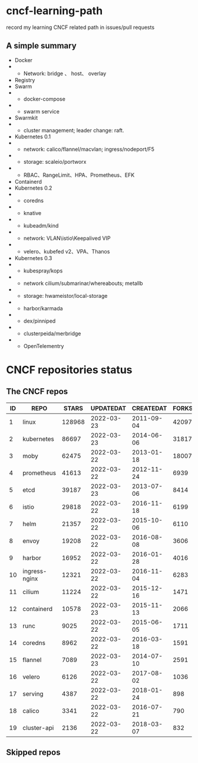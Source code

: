 # cncf-learning-path
record my learning CNCF related path in issues/pull requests

## A simple summary
- Docker
- - Network: bridge 、 host、 overlay
- Registry
- Swarm
- - docker-compose
- - swarm service
- Swarmkit
- - cluster management; leader change: raft.
- Kubernetes 0.1
- - network: calico/flannel/macvlan; ingress/nodeport/F5
- - storage: scaleio/portworx
- - RBAC、RangeLimit、HPA、Prometheus、EFK
- Containerd
- Kubernetes 0.2
- - coredns
- - knative
- - kubeadm/kind
- - network: VLAN\istio\Keepalived VIP
- - velero、kubefed v2、VPA、Thanos
- Kubernetes 0.3
- - kubespray/kops
- - network cilium/submarinar/whereabouts; metallb
- - storage: hwameistor/local-storage
- - harbor/karmada
- - dex/pinniped
- - clusterpeida/merbridge
- - OpenTelementry

# CNCF repositories status
<!--START_SECTION:github_repos-->
## The CNCF repos
| ID |     REPO      | STARS  | UPDATEDAT  | CREATEDAT  | FORKSCOUNT |
|----|---------------|--------|------------|------------|------------|
|  1 | linux         | 128968 | 2022-03-23 | 2011-09-04 |      42097 |
|  2 | kubernetes    |  86697 | 2022-03-23 | 2014-06-06 |      31817 |
|  3 | moby          |  62475 | 2022-03-22 | 2013-01-18 |      18007 |
|  4 | prometheus    |  41613 | 2022-03-22 | 2012-11-24 |       6939 |
|  5 | etcd          |  39187 | 2022-03-23 | 2013-07-06 |       8414 |
|  6 | istio         |  29818 | 2022-03-22 | 2016-11-18 |       6199 |
|  7 | helm          |  21357 | 2022-03-22 | 2015-10-06 |       6110 |
|  8 | envoy         |  19208 | 2022-03-22 | 2016-08-08 |       3606 |
|  9 | harbor        |  16952 | 2022-03-22 | 2016-01-28 |       4016 |
| 10 | ingress-nginx |  12321 | 2022-03-22 | 2016-11-04 |       6283 |
| 11 | cilium        |  11224 | 2022-03-22 | 2015-12-16 |       1471 |
| 12 | containerd    |  10578 | 2022-03-23 | 2015-11-13 |       2066 |
| 13 | runc          |   9025 | 2022-03-22 | 2015-06-05 |       1711 |
| 14 | coredns       |   8962 | 2022-03-22 | 2016-03-18 |       1591 |
| 15 | flannel       |   7089 | 2022-03-23 | 2014-07-10 |       2591 |
| 16 | velero        |   6126 | 2022-03-22 | 2017-08-02 |       1036 |
| 17 | serving       |   4387 | 2022-03-22 | 2018-01-24 |        898 |
| 18 | calico        |   3341 | 2022-03-22 | 2016-07-21 |        790 |
| 19 | cluster-api   |   2136 | 2022-03-22 | 2018-03-07 |        832 |



## Skipped repos
<!--END_SECTION:github_repos-->
